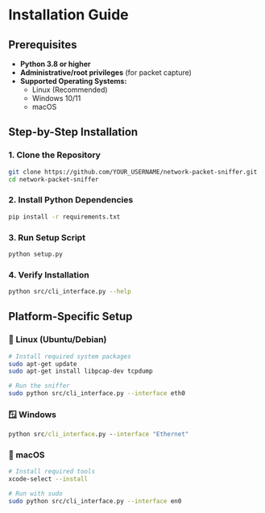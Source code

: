 # Installation Guide

## Prerequisites

- **Python 3.8 or higher**
- **Administrative/root privileges** (for packet capture)
- **Supported Operating Systems:**
  - Linux (Recommended)
  - Windows 10/11
  - macOS

## Step-by-Step Installation

### 1. Clone the Repository
```bash
git clone https://github.com/YOUR_USERNAME/network-packet-sniffer.git
cd network-packet-sniffer
```
### 2. Install Python Dependencies
```bash
pip install -r requirements.txt
```
### 3. Run Setup Script
```bash
python setup.py
```
### 4. Verify Installation
```bash
python src/cli_interface.py --help
```
## Platform-Specific Setup

### 🐧 Linux (Ubuntu/Debian)
```bash
# Install required system packages
sudo apt-get update
sudo apt-get install libpcap-dev tcpdump

# Run the sniffer
sudo python src/cli_interface.py --interface eth0
```
### 🪟 Windows
```cmd
python src/cli_interface.py --interface "Ethernet"
```
### 🍎 macOS
```bash
# Install required tools
xcode-select --install

# Run with sudo
sudo python src/cli_interface.py --interface en0
```
